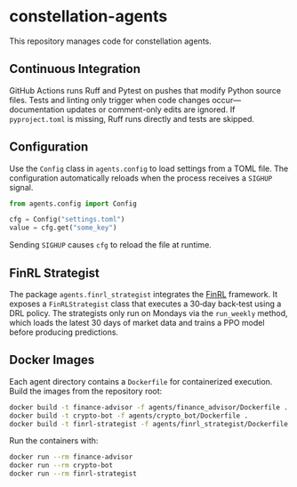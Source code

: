 # constellation-agents

This repository manages code for constellation agents.

## Continuous Integration

GitHub Actions runs Ruff and Pytest on pushes that modify Python source files.
Tests and linting only trigger when code changes occur—documentation updates
or comment-only edits are ignored. If `pyproject.toml` is missing, Ruff runs
directly and tests are skipped.


## Configuration

Use the `Config` class in `agents.config` to load settings from a TOML file. The
configuration automatically reloads when the process receives a `SIGHUP` signal.

```python
from agents.config import Config

cfg = Config("settings.toml")
value = cfg.get("some_key")
```

Sending `SIGHUP` causes `cfg` to reload the file at runtime.

## FinRL Strategist

The package `agents.finrl_strategist` integrates the [FinRL](https://github.com/AI4Finance-Foundation/FinRL) framework.
It exposes a `FinRLStrategist` class that executes a 30‑day back‑test using a DRL policy. The strategists only run
on Mondays via the `run_weekly` method, which loads the latest 30 days of market data and trains a PPO model before
producing predictions.

## Docker Images

Each agent directory contains a `Dockerfile` for containerized execution. Build the images from the repository root:

```bash
docker build -t finance-advisor -f agents/finance_advisor/Dockerfile .
docker build -t crypto-bot -f agents/crypto_bot/Dockerfile .
docker build -t finrl-strategist -f agents/finrl_strategist/Dockerfile .
```

Run the containers with:

```bash
docker run --rm finance-advisor
docker run --rm crypto-bot
docker run --rm finrl-strategist
```
